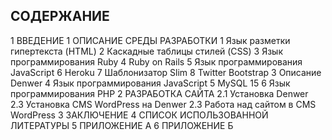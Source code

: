 ## СОДЕРЖАНИЕ ##
1 ВВЕДЕНИЕ 
1 ОПИСАНИЕ СРЕДЫ РАЗРАБОТКИ 
  1 Язык разметки гипертекста (HTML)
  2 Каскадные таблицы стилей (CSS)
  3 Язык программирования Ruby
  4 Ruby on Rails
  5 Язык программирования JavaScript
  6 Heroku
  7 Шаблонизатор Slim
  8 Twitter Bootstrap
  3 Описание Denwer
  4 Язык программирования JavaScript
  5 MySQL 15
  6 Язык программирования PHP
2 РАЗРАБОТКА САЙТА
2.1 Установка Denwer
2.3 Установка CMS WordPress на Denwer
2.3 Работа над сайтом в CMS WordPress
3 ЗАКЛЮЧЕНИЕ
4 СПИСОК ИСПОЛЬЗОВАННОЙ ЛИТЕРАТУРЫ
5 ПРИЛОЖЕНИЕ А
6 ПРИЛОЖЕНИЕ Б